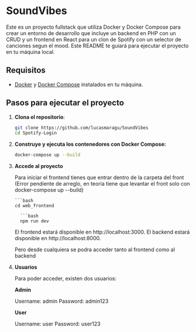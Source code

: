 # SoundVibes

Este es un proyecto fullstack que utiliza Docker y Docker Compose para crear un entorno de desarrollo que incluye un backend en PHP con un CRUD y un frontend en React para un clon de Spotify con un selector de canciones segun el mood. Este README te guiará para ejecutar el proyecto en tu máquina local.

## Requisitos

- [Docker](https://www.docker.com/get-started) y [Docker Compose](https://docs.docker.com/compose/install/) instalados en tu máquina.

## Pasos para ejecutar el proyecto

1. **Clona el repositorio**:

   ```bash
   git clone https://github.com/lucasmaragu/SoundVibes
   cd Spotify-Login

2. **Construye y ejecuta los contenedores con Docker Compose:**

    ```bash
    docker-compose up --build

3. **Accede al proyecto**

   Para iniciar el frontend tienes que entrar dentro de la carpeta del front (Error pendiente de arreglo, en teoría tiene que levantar el front solo con docker-compose up --build)

       ```bash
       cd web_frontend

         ```bash
         npm run dev

   El frontend estará disponible en http://localhost:3000.
   El backend estará disponible en http://localhost:8000.

   Pero desde cualquiera se podra acceder tanto al frontend como al backend


   
 

5. **Usuarios**

   Para poder acceder, existen dos usuarios:

   **Admin**
   
   Username: admin
   Password: admin123



   **User**
   
   Username: user
   Password: user123

